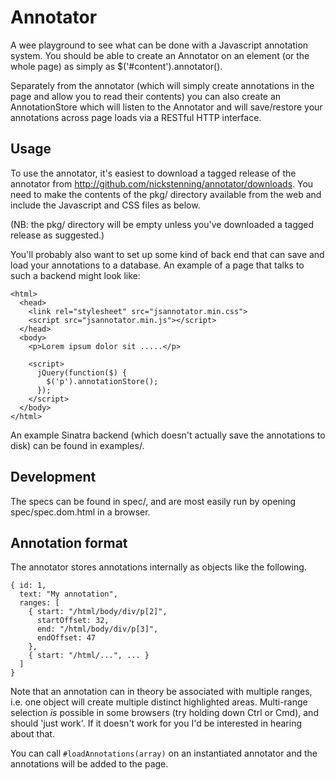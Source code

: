 Annotator
=========

A wee playground to see what can be done with a Javascript annotation system. 
You should be able to create an Annotator on an element (or the whole page) as 
simply as $('#content').annotator().

Separately from the annotator (which will simply create annotations in the 
page and allow you to read their contents) you can also create an 
AnnotationStore which will listen to the Annotator and will save/restore your 
annotations across page loads via a RESTful HTTP interface.

Usage
-----

To use the annotator, it's easiest to download a tagged release of the annotator from http://github.com/nickstenning/annotator/downloads. You need to make the contents of the pkg/ directory available from the web and include the Javascript and CSS files as below.

(NB: the pkg/ directory will be empty unless you've downloaded a tagged release as suggested.)

You'll probably also want to set up some kind of back end that can save and
load your annotations to a database. An example of a page that talks to such a
backend might look like:

    <html>
      <head>
        <link rel="stylesheet" src="jsannotator.min.css">
        <script src="jsannotator.min.js"></script>
      </head>
      <body>
        <p>Lorem ipsum dolor sit .....</p>

        <script>
          jQuery(function($) {
            $('p').annotationStore();
          });
        </script>
      </body>
    </html>

An example Sinatra backend (which doesn't actually save the annotations to 
disk) can be found in examples/.

Development
-----------

The specs can be found in spec/, and are most easily run by opening 
spec/spec.dom.html in a browser.

Annotation format
-----------------

The annotator stores annotations internally as objects like the following.

    { id: 1,
      text: "My annotation",
      ranges: [
        { start: "/html/body/div/p[2]",
          startOffset: 32,
          end: "/html/body/div/p[3]",
          endOffset: 47
        },
        { start: "/html/...", ... } 
      ]
    }

Note that an annotation can in theory be associated with multiple ranges, i.e. 
one object will create multiple distinct highlighted areas. Multi-range 
selection *is* possible in some browsers (try holding down Ctrl or Cmd), and 
should 'just work'. If it doesn't work for you I'd be interested in hearing 
about that.

You can call `#loadAnnotations(array)` on an instantiated annotator and the 
annotations will be added to the page. 
